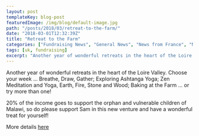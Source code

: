 ```yaml
---
layout: post
templateKey: blog-post
featuredImage: /img/blog/default-image.jpg
path: "/posts/2018/03/retreat-to-the-farm/"
date: "2018-03-01T12:32:39Z"
title: "Retreat to the Farm"
categories: ["Fundraising News", "General News", "News from France", "News from the UK"]
tags: [uk, fundraising]
excerpt: "Another year of wonderful retreats in the heart of the Loire Valley. Choose your week ... Breathe, ..."
---
```


Another year of wonderful retreats in the heart of the Loire Valley. Choose your week ... Breathe, Draw, Gather; Exploring Ashtanga Yoga; Zen Meditation and Yoga, Earth, Fire, Stone and Wood; Baking at the Farm ... or try more than one!

20% of the income goes to support the orphan and vulnerable children of Malawi, so do please support Sam in this new venture and have a wonderful treat for yourself!

More details [here](https://www.retreattothefarm.co.uk)